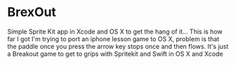 # BrexOut
Simple Sprite Kit app in Xcode and OS X to get the hang of it...
This is how far I got 
I'm trying to port an iphone lesson game to OS X, problem is that the paddle once you press the arrow key stops once and then flows.
It's just a Breakout game to get to grips with Spritekit and Swift in OS X and Xcode
